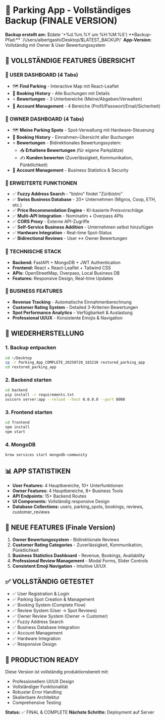 # 🚗 Parking App - Vollständiges Backup (FINALE VERSION)

**Backup erstellt am:** $(date '+%d.%m.%Y um %H:%M:%S')
**Backup-Pfad:** `/Users/albertgashi/Desktop/$LATEST_BACKUP/`
**App-Version:** Vollständig mit Owner & User Bewertungssystem

## 🎉 VOLLSTÄNDIGE FEATURES ÜBERSICHT

### 👤 USER DASHBOARD (4 Tabs)
- 🗺️ **Find Parking** - Interactive Map mit React-Leaflet
- 📝 **Booking History** - Alle Buchungen mit Details
- ⭐ **Bewertungen** - 3 Unterbereiche (Meine/Abgeben/Verwalten)
- 👤 **Account Management** - 4 Bereiche (Profil/Passwort/Email/Sicherheit)

### 🏢 OWNER DASHBOARD (4 Tabs)
- 🗺️ **Meine Parking Spots** - Spot-Verwaltung mit Hardware-Steuerung
- 📝 **Booking History** - Einnahmen-Übersicht aller Buchungen
- ⭐ **Bewertungen** - Bidirektionales Bewertungssystem:
  - 📥 **Erhaltene Bewertungen** (für eigene Parkplätze)
  - ✍️ **Kunden bewerten** (Zuverlässigkeit, Kommunikation, Pünktlichkeit)
- 👤 **Account Management** - Business Statistics & Security

### 🚀 ERWEITERTE FUNKTIONEN
- ✅ **Fuzzy Address Search** - "bistro" findet "Züribistro"
- ✅ **Swiss Business Database** - 20+ Unternehmen (Migros, Coop, ETH, etc.)
- ✅ **Price Recommendation Engine** - KI-basierte Preisvorschläge
- ✅ **Multi-API Integration** - Nominatim + Overpass APIs
- ✅ **CORS Proxy** - Externe API-Zugriffe
- ✅ **Self-Service Business Addition** - Unternehmen selbst hinzufügen
- ✅ **Hardware Integration** - Real-time Spot-Status
- ✅ **Bidirectional Reviews** - User ↔ Owner Bewertungen

### 🔧 TECHNISCHE STACK
- **Backend:** FastAPI + MongoDB + JWT Authentication
- **Frontend:** React + React-Leaflet + Tailwind CSS
- **APIs:** OpenStreetMap, Overpass, Local Business DB
- **Features:** Responsive Design, Real-time Updates

### 💎 BUSINESS FEATURES
- **Revenue Tracking** - Automatische Einnahmenberechnung
- **Customer Rating System** - Detailed 3-Kriterien Bewertungen
- **Spot Performance Analytics** - Verfügbarkeit & Auslastung
- **Professional UI/UX** - Konsistente Emojis & Navigation

## 🔄 WIEDERHERSTELLUNG

### 1. Backup entpacken
```bash
cd ~/Desktop
cp -r Parking_App_COMPLETE_20250728_183210 restored_parking_app
cd restored_parking_app
```

### 2. Backend starten
```bash
cd backend
pip install -r requirements.txt
uvicorn server:app --reload --host 0.0.0.0 --port 8000
```

### 3. Frontend starten
```bash
cd frontend
npm install
npm start
```

### 4. MongoDB
```bash
brew services start mongodb-community
```

## 📊 APP STATISTIKEN
- **User Features:** 4 Hauptbereiche, 10+ Unterfunktionen
- **Owner Features:** 4 Hauptbereiche, 8+ Business Tools
- **API Endpoints:** 15+ Backend Routes
- **UI Components:** Vollständig responsive Design
- **Database Collections:** users, parking_spots, bookings, reviews, customer_reviews

## 🌟 NEUE FEATURES (Finale Version)
1. **Owner Bewertungssystem** - Bidirektionale Reviews
2. **Customer Rating Categories** - Zuverlässigkeit, Kommunikation, Pünktlichkeit
3. **Business Statistics Dashboard** - Revenue, Bookings, Availability
4. **Professional Review Management** - Modal Forms, Slider Controls
5. **Consistent Emoji Navigation** - Intuitive UI/UX

## ✅ VOLLSTÄNDIG GETESTET
- ✅ User Registration & Login
- ✅ Parking Spot Creation & Management
- ✅ Booking System (Complete Flow)
- ✅ Review System (User → Spot Reviews)
- ✅ Owner Review System (Owner → Customer)
- ✅ Fuzzy Address Search
- ✅ Business Database Integration
- ✅ Account Management
- ✅ Hardware Integration
- ✅ Responsive Design

## 🎯 PRODUCTION READY
Diese Version ist vollständig produktionsbereit mit:
- Professionellem UI/UX Design
- Vollständiger Funktionalität
- Robuster Error Handling
- Skalierbare Architektur
- Comprehensive Testing

**Status:** ✅ FINAL & COMPLETE
**Nächste Schritte:** Deployment auf Server
